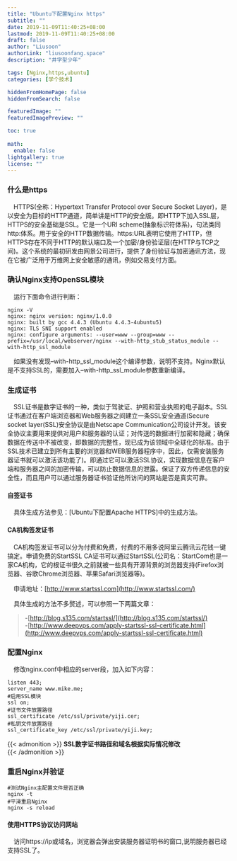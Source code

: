 ```yaml
---
title: "Ubuntu下配置Nginx https"
subtitle: ""
date: 2019-11-09T11:40:25+08:00
lastmod: 2019-11-09T11:40:25+08:00
draft: false
author: "Liusoon"
authorLink: "liusoonfang.space"
description: "井字型少年"

tags: [Nginx,https,ubuntu]
categories: [学个技术]

hiddenFromHomePage: false
hiddenFromSearch: false

featuredImage: ""
featuredImagePreview: ""

toc: true
  
math:
  enable: false
lightgallery: true
license: ""
---
```


<!--more-->
### 什么是https

&emsp;HTTPS(全称：Hypertext Transfer Protocol over Secure Socket Layer)，是以安全为目标的HTTP通道，简单讲是HTTP的安全版。即HTTP下加入SSL层，HTTPS的安全基础是SSL。它是一个URI scheme(抽象标识符体系)，句法类同http:体系。用于安全的HTTP数据传输。https:URL表明它使用了HTTP，但HTTPS存在不同于HTTP的默认端口及一个加密/身份验证层(在HTTP与TCP之间)。这个系统的最初研发由网景公司进行，提供了身份验证与加密通讯方法，现在它被广泛用于万维网上安全敏感的通讯，例如交易支付方面。
### 确认Nginx支持OpenSSL模块

&emsp;运行下面命令进行判断：

```shell
nginx -V
nginx: nginx version: nginx/1.0.0
nginx: built by gcc 4.4.3 (Ubuntu 4.4.3-4ubuntu5) 
nginx: TLS SNI support enabled
nginx: configure arguments: --user=www --group=www --prefix=/usr/local/webserver/nginx --with-http_stub_status_module --with-http_ssl_module
```

&emsp;如果没有发现–with-http_ssl_module这个编译参数，说明不支持。Nginx默认是不支持SSL的，需要加入–with-http_ssl_module参数重新编译。

### 生成证书

&emsp;SSL证书是数字证书的一种，类似于驾驶证、护照和营业执照的电子副本。SSL证书通过在客户端浏览器和Web服务器之间建立一条SSL安全通道(Secure socket layer(SSL)安全协议是由Netscape Communication公司设计开发。该安全协议主要用来提供对用户和服务器的认证；对传送的数据进行加密和隐藏；确保数据在传送中不被改变，即数据的完整性，现已成为该领域中全球化的标准。由于SSL技术已建立到所有主要的浏览器和WEB服务器程序中，因此，仅需安装服务器证书就可以激活该功能了)。即通过它可以激活SSL协议，实现数据信息在客户端和服务器之间的加密传输，可以防止数据信息的泄露。保证了双方传递信息的安全性，而且用户可以通过服务器证书验证他所访问的网站是否是真实可靠。

#### 自签证书

&emsp;具体生成方法参见：[Ubuntu下配置Apache HTTPS]中的生成方法。

#### CA机构签发证书

&emsp;CA机构签发证书可以分为付费和免费，付费的不用多说阿里云腾讯云花钱一键搞定。申请免费的StartSSL CA证书可以通过StartSSL(公司名：StartCom也是一家CA机构，它的根证书很久之前就被一些具有开源背景的浏览器支持(Firefox浏览器、谷歌Chrome浏览器、苹果Safari浏览器等)。

&emsp;申请地址：[http://www.startssl.com](http://www.startssl.com/)

&emsp;具体生成的方法不多赘述，可以参照一下两篇文章：

> -[http://blog.s135.com/startssl/](http://blog.s135.com/startssl/)  
> -[http://www.deepvps.com/apply-startssl-ssl-certificate.html](http://www.deepvps.com/apply-startssl-ssl-certificate.html)

### 配置Nginx  

&emsp;修改nginx.conf中相应的server段，加入如下内容：

```shell
listen 443;
server_name www.mike.me;
#启用SSL模块
ssl on;
#证书文件放置路径
ssl_certificate /etc/ssl/private/yiji.cer;
#私钥文件放置路径
ssl_certificate_key /etc/ssl/private/yiji.key;
```

{{< admonition >}}
**SSL数字证书路径和域名根据实际情况修改**  
{{< /admonition >}}

### 重启Nginx并验证

```shell
#测试Nginx主配置文件是否正确
nginx -t
#平滑重启Nginx
nginx -s reload
```

#### 使用HTTPS协议访问网站

&emsp;访问https://ip或域名，浏览器会弹出安装服务器证明书的窗口,说明服务器已经支持SSL了。

